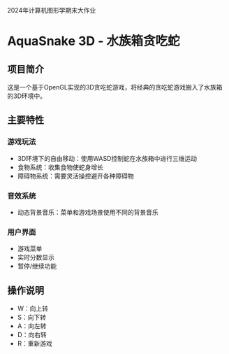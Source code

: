 2024年计算机图形学期末大作业

# AquaSnake 3D - 水族箱贪吃蛇

## 项目简介
这是一个基于OpenGL实现的3D贪吃蛇游戏，将经典的贪吃蛇游戏搬入了水族箱的3D环境中。

## 主要特性

### 游戏玩法
- 3D环境下的自由移动：使用WASD控制蛇在水族箱中进行三维运动
- 食物系统：收集食物使蛇身增长
- 障碍物系统：需要灵活操控避开各种障碍物

### 音效系统
- 动态背景音乐：菜单和游戏场景使用不同的背景音乐

### 用户界面
- 游戏菜单
- 实时分数显示
- 暂停/继续功能

## 操作说明
- W：向上转
- S：向下转
- A：向左转
- D：向右转
- R：重新游戏

